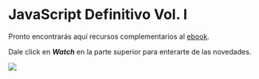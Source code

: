 # JavaScript Definitivo Vol. I

Pronto encontrarás aquí recursos complementarios al [ebook](https://arielfuggini.com/javascript-definitivo-vol1/).

Dale click en ***Watch*** en la parte superior para enterarte de las novedades.

[![](https://blog.arielfuggini.com/content/images/size/w2000/2020/05/xJavaScript-Definitivo-Cover.png.pagespeed.ic.YRpziUrepe.webp)](https://arielfuggini.com/javascript-definitivo-vol1/)
